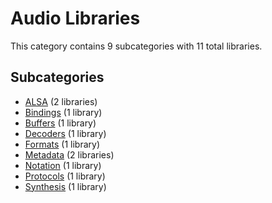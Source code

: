 # Audio Libraries

This category contains 9 subcategories with 11 total libraries.

## Subcategories

- [ALSA](ALSA.md) (2 libraries)
- [Bindings](Bindings.md) (1 library)
- [Buffers](Buffers.md) (1 library)
- [Decoders](Decoders.md) (1 library)
- [Formats](Formats.md) (1 library)
- [Metadata](Metadata.md) (2 libraries)
- [Notation](Notation.md) (1 library)
- [Protocols](Protocols.md) (1 library)
- [Synthesis](Synthesis.md) (1 library)
